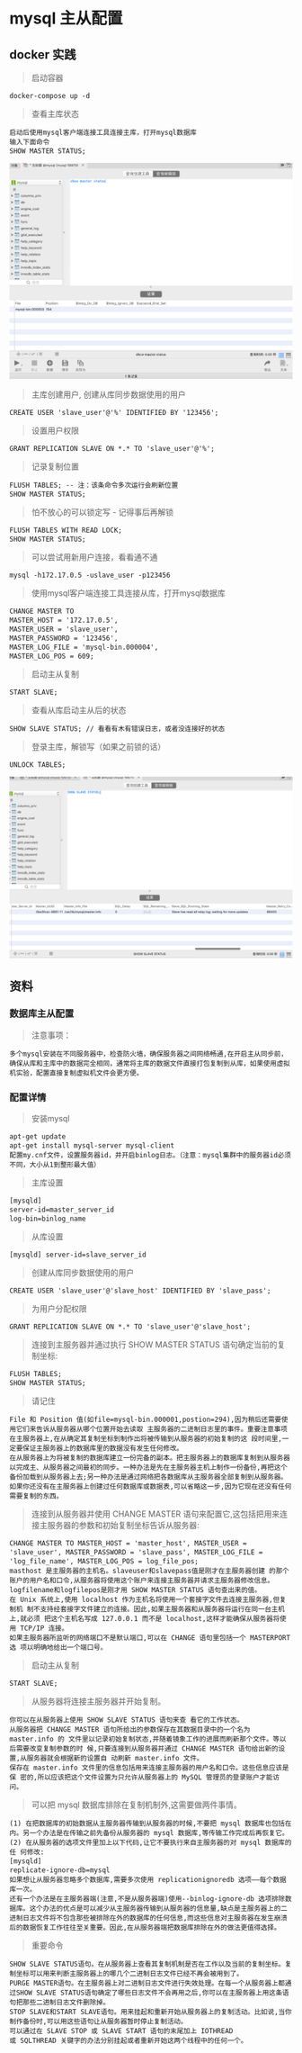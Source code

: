 # mysql 主从配置

## docker 实践

> 启动容器
```
docker-compose up -d
```

> 查看主库状态
```
启动后使用mysql客户端连接工具连接主库，打开mysql数据库
输入下面命令
SHOW MASTER STATUS;
```
![Alt text](./img/showmaster.png) 

> 主库创建用户, 创建从库同步数据使用的用户
```
CREATE USER 'slave_user'@'%' IDENTIFIED BY '123456';
```

> 设置用户权限
```
GRANT REPLICATION SLAVE ON *.* TO 'slave_user'@'%';
```

> 记录复制位置
```
FLUSH TABLES; -- 注：该条命令多次运行会刷新位置
SHOW MASTER STATUS;
```

> 怕不放心的可以锁定写 - 记得事后再解锁
```
FLUSH TABLES WITH READ LOCK;
SHOW MASTER STATUS;
```

> 可以尝试用新用户连接，看看通不通
```
mysql -h172.17.0.5 -uslave_user -p123456
```

> 使用mysql客户端连接工具连接从库，打开mysql数据库
```
CHANGE MASTER TO 
MASTER_HOST = '172.17.0.5', 
MASTER_USER = 'slave_user', 
MASTER_PASSWORD = '123456', 
MASTER_LOG_FILE = 'mysql-bin.000004', 
MASTER_LOG_POS = 609; 
```

> 启动主从复制
```
START SLAVE;
```

> 查看从库启动主从后的状态
```
SHOW SLAVE STATUS; // 看看有木有错误日志，或者没连接好的状态
```

> 登录主库，解锁写（如果之前锁的话）
```
UNLOCK TABLES;
```
![Alt text](./img/ok.png) 


## 资料

### 数据库主从配置
> 注意事项： 
```
多个mysql安装在不同服务器中，检查防火墙，确保服务器之间网络畅通,在开启主从同步前，确保从库和主库中的数据完全相同，通常将主库的数据文件直接打包复制到从库，如果使用虚拟机实验，配置直接复制虚拟机文件会更方便。
```

### 配置详情
> 安装mysql
```
apt-get update
apt-get install mysql-server mysql-client
配置my.cnf文件，设置服务器id，并开启binlog日志。（注意：mysql集群中的服务器id必须不同，大小从1到整形最大值）
```

> 主库设置
```
[mysqld] 
server-id=master_server_id 
log-bin=binlog_name 
```

> 从库设置
```
[mysqld] server-id=slave_server_id
```

> 创建从库同步数据使用的用户
```
CREATE USER 'slave_user'@'slave_host' IDENTIFIED BY 'slave_pass';
```

> 为用户分配权限
```
GRANT REPLICATION SLAVE ON *.* TO 'slave_user'@'slave_host';
```

> 连接到主服务器并通过执行 SHOW MASTER STATUS 语句确定当前的复制坐标:
```
FLUSH TABLES;
SHOW MASTER STATUS;
```

> 请记住 
```
File 和 Position 值(如file=mysql-bin.000001,postion=294),因为稍后还需要使用它们来告诉从服务器从哪个位置开始去读取 主服务器的二进制日志里的事件。重要注意事项 在主服务器上,在从确定其复制坐标到制作出将被传输到从服务器的初始复制的这 段时间里,一定要保证主服务器上的数据库里的数据没有发生任何修改。
在从服务器上为将被复制的数据库建立一份完备的副本。把主服务器上的数据库复制到从服务器以完成主、从服务器之间最初的同步。一种办法是先在主服务器主机上制作一份备份,再把这个 备份加载到从服务器上去;另一种办法是通过网络把各数据库从主服务器全部复制到从服务器。如果你还没有在主服务器上创建过任何数据库或数据表,可以省略这一步,因为它现在还没有任何需要复制的东西。
```

> 连接到从服务器并使用 CHANGE MASTER 语句来配置它,这包括把用来连接主服务器的参数和初始复制坐标告诉从服务器:
```
CHANGE MASTER TO MASTER_HOST = 'master_host', MASTER_USER = 'slave_user', MASTER_PASSWORD = 'slave_pass', MASTER_LOG_FILE = 'log_file_name', MASTER_LOG_POS = log_file_pos; 
masthost 是主服务器的主机名。slaveuser和slavepass值是刚才在主服务器创建 的那个账户的用户名和口令,从服务器将使用这个账户来连接主服务器并请求主服务器修改信息。 logfilename和logfilepos是刚才用 SHOW MASTER STATUS 语句查出来的值。 
在 Unix 系统上,使用 localhost 作为主机名将使用一个套接字文件去连接主服务器,但复制机 制不支持经套接字文件建立的连接。因此,如果主服务器和从服务器将运行在同一台主机上,就必须 把这个主机名写成 127.0.0.1 而不是 localhost,这样才能确保从服务器将使用 TCP/IP 连接。 
如果主服务器所监听的网络端口不是默认端口,可以在 CHANGE 语句里包括一个 MASTERPORT 选 项以明确地给出一个端口号。
```

> 启动主从复制
```
START SLAVE;
```

> 从服务器将连接主服务器并开始复制。
```
你可以在从服务器上使用 SHOW SLAVE STATUS 语句来查 看它的工作状态。 
从服务器把 CHANGE MASTER 语句所给出的参数保存在其数据目录中的一个名为 master.info 的 文件里以记录初始复制状态,并随着镜象工作的进展而刷新那个文件。等以后需要改变复制参数的时 候,只要连接到从服务器并通过 CHANGE MASTER 语句给出新的设置,从服务器就会根据新的设置自 动刷新 master.info 文件。 
保存在 master.info 文件里的信息包括用来连接主服务器的用户名和口令。这些信息应该是保 密的,所以应该把这个文件设置为只允许从服务器上的 MySQL 管理员的登录账户才能访问。
```

> 可以把 mysql 数据库排除在复制机制外,这需要做两件事情。
```
(1) 在把数据库的初始数据从主服务器传输到从服务器的时候,不要把 mysql 数据库也包括在 内。另一个办法是在传输之前先备份从服务器的 mysql 数据库,等传输工作完成后再恢复它。 
(2) 在从服务器的选项文件里加上以下代码,让它不要执行来自主服务器的对 mysql 数据库的任 何修改: 
[mysqld]
replicate-ignore-db=mysql
如果想让从服务器忽略多个数据库,需要多次使用 replicationignoredb 选项——每个数据库一次。
还有一个办法是在主服务器端(注意,不是从服务器端)使用--binlog-ignore-db 选项排除数据库。这个办法的优点是可以减少从主服务器传输到从服务器的信息量,缺点是主服务器上的二进制日志文件将不包含那些被排除在外的数据库的任何信息,而这些信息对主服务器在发生崩溃后的数据恢复工作往往至关重要。因此,在从服务器端把数据库排除在外的做法更值得选择。
```

> 重要命令
```
SHOW SLAVE STATUS语句。在从服务器上查看其复制机制是否在工作以及当前的复制坐标。复制坐标可以用来判断主服务器上的哪几个二进制日志文件已经不再会被用到了。    
PURGE MASTER语句。在主服务器上对二进制日志文件进行失效处理。在每一个从服务器上都通过SHOW SLAVE STATUS语句确定了哪些日志文件不会再用之后,你可以在主服务器上用这条语句把那些二进制日志文件删除掉。 
STOP SLAVE和START SLAVE语句。用来挂起和重新开始从服务器上的复制活动。比如说,当你制作备份时,可以用这些语句让从服务器暂时停止复制活动。
可以通过在 SLAVE STOP 或 SLAVE START 语句的末尾加上 IOTHREAD
或 SQLTHREAD 关键字的办法分别挂起或者重新开始这两个线程中的任何一个。
```

